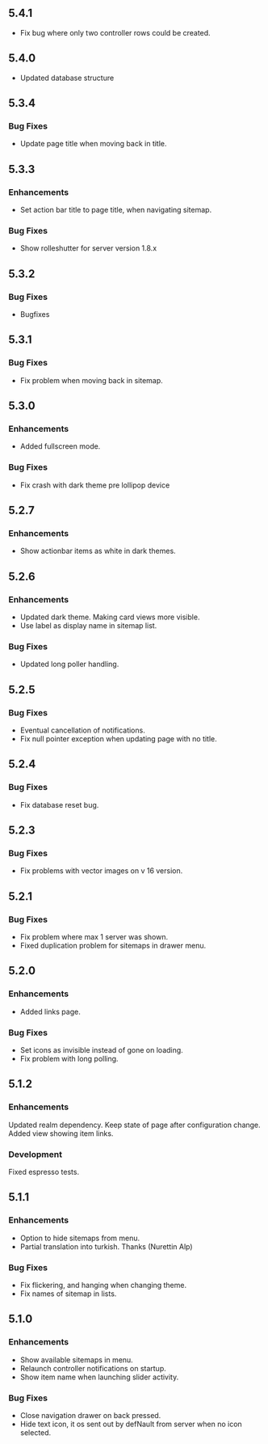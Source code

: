 ## 5.4.1
* Fix bug where only two controller rows could be created. 

## 5.4.0
* Updated database structure

## 5.3.4

### Bug Fixes
* Update page title when moving back in title.


## 5.3.3

### Enhancements 
* Set action bar title to page title, when navigating sitemap. 

### Bug Fixes
* Show rolleshutter for server version 1.8.x

## 5.3.2

### Bug Fixes
* Bugfixes


## 5.3.1

### Bug Fixes
* Fix problem when moving back in sitemap.


## 5.3.0

### Enhancements
* Added fullscreen mode.

### Bug Fixes
* Fix crash with dark theme pre lollipop device 


## 5.2.7

### Enhancements
* Show actionbar items as white in dark themes. 


## 5.2.6

### Enhancements
* Updated dark theme. Making card views more visible.
* Use label as display name in sitemap list.

### Bug Fixes
* Updated long poller handling.


## 5.2.5

### Bug Fixes
* Eventual cancellation of notifications.
* Fix null pointer exception when updating page with no title.
 
## 5.2.4

### Bug Fixes
* Fix database reset bug.


## 5.2.3

### Bug Fixes
* Fix problems with vector images on v 16 version.


## 5.2.1

### Bug Fixes
* Fix problem where max 1 server was shown.
* Fixed duplication problem for sitemaps in drawer menu.


## 5.2.0

### Enhancements
* Added links page.

### Bug Fixes
* Set icons as invisible instead of gone on loading.
* Fix problem with long polling.


## 5.1.2

### Enhancements
Updated realm dependency.
Keep state of page after configuration change.
Added view showing item links.

### Development
Fixed espresso tests.


## 5.1.1

### Enhancements
* Option to hide sitemaps from menu.
* Partial translation into turkish. Thanks (Nurettin Alp)

### Bug Fixes
* Fix flickering, and hanging when changing theme.
* Fix names of sitemap in lists.

## 5.1.0

### Enhancements
* Show available sitemaps in menu.
* Relaunch controller notifications on startup.
* Show item name when launching slider activity.

### Bug Fixes
* Close navigation drawer on back pressed.
* Hide text icon, it os sent out by defNault from server when no icon selected.